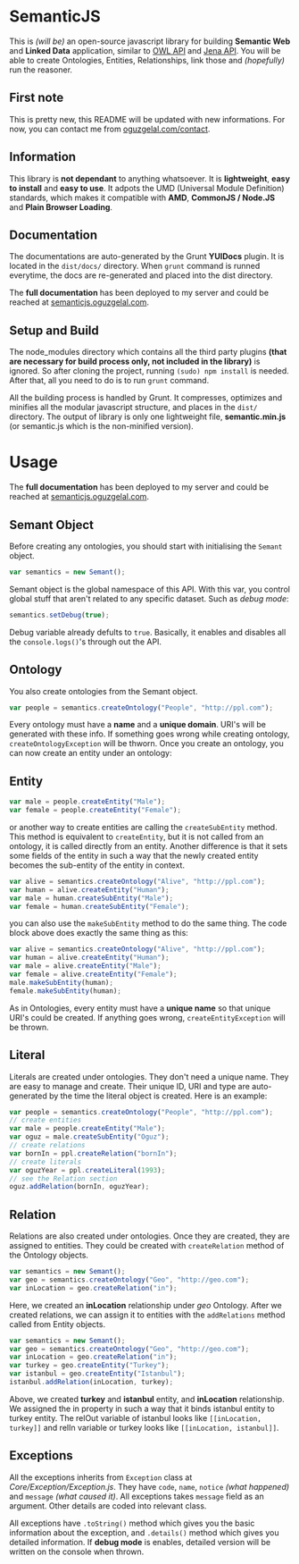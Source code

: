 SemanticJS
=====

This is *(will be)* an open-source javascript library for building **Semantic Web** and **Linked Data** application, similar to <a href='http://owlapi.sourceforge.net/' target='_new'>OWL API</a> and <a href='https://jena.apache.org/' target='_new'>Jena API</a>. You will be able to create Ontologies, Entities, Relationships, link those and *(hopefully)* run the reasoner.

First note
-----

This is pretty new, this README will be updated with new informations. For now, you can contact me from <a href='http://oguzgelal.com/contact' target='_new'>oguzgelal.com/contact</a>.

Information
------
This library is **not dependant** to anything whatsoever. It is **lightweight**, **easy to install** and **easy to use**. It adpots the UMD (Universal Module Definition) standards, which makes it compatible with **AMD**, **CommonJS / Node.JS** and **Plain Browser Loading**. 

Documentation
------
The documentations are auto-generated by the Grunt **YUIDocs** plugin. It is located in the `dist/docs/` directory. When `grunt` command is runned everytime, the docs are re-generated and placed into the dist directory. 

The **full documentation** has been deployed to my server and could be reached at <a href='http://semanticjs.oguzgelal.com' target='_new'>semanticjs.oguzgelal.com</a>.

Setup and Build
--------
The node_modules directory which contains all the third party plugins **(that are necessary for build process only, not included in the library)** is ignored. So after cloning the project, running `(sudo) npm install` is needed. After that, all you need to do is to run `grunt` command.

All the building process is handled by Grunt. It compresses, optimizes and minifies all the modular javascript structure, and places in the `dist/` directory. The output of library is only one lightweight file, **semantic.min.js** (or semantic.js which is the non-minified version).

Usage
====

The **full documentation** has been deployed to my server and could be reached at <a href='http://semanticjs.oguzgelal.com' target='_new'>semanticjs.oguzgelal.com</a>.

Semant Object
-----

Before creating any ontologies, you should start with initialising the `Semant` object.

```Javascript
var semantics = new Semant();
```

Semant object is the global namespace of this API. With this var, you control global stuff that aren't related to any specific dataset. Such as *debug mode*:

```Javascript
semantics.setDebug(true);
```

Debug variable already defults to `true`. Basically, it enables and disables all the `console.logs()`'s through out the API. 

Ontology
----

You also create ontologies from the Semant object.

```Javascript
var people = semantics.createOntology("People", "http://ppl.com");
```

Every ontology must have a **name** and a **unique domain**. URI's will be generated with these info. If something goes wrong while creating ontology, `createOntologyException` will be thworn. Once you create an ontology, you can now create an entity under an ontology:

Entity
----

```Javascript
var male = people.createEntity("Male");
var female = people.createEntity("Female");
```

or another way to create entities are calling the `createSubEntity` method. This method is equivalent to `createEntity`, but it is not called from an ontology, it is called directly from an entity. Another difference is that it sets some fields of the entity in such a way that the newly created entity becomes the sub-entity of the entity in context.

```Javascript
var alive = semantics.createOntology("Alive", "http://ppl.com");
var human = alive.createEntity("Human");
var male = human.createSubEntity("Male");
var female = human.createSubEntity("Female");
```

you can also use the `makeSubEntity` method to do the same thing. The code block above does exactly the same thing as this:

```Javascript
var alive = semantics.createOntology("Alive", "http://ppl.com");
var human = alive.createEntity("Human");
var male = alive.createEntity("Male");
var female = alive.createEntity("Female");
male.makeSubEntity(human);
female.makeSubEntity(human);
```

As in Ontologies, every entity must have a **unique name** so that unique URI's could be created. If anything goes wrong, `createEntityException` will be thrown.

Literal
-----

Literals are created under ontologies. They don't need a unique name. They are easy to manage and create. Their unique ID, URI and type are auto-generated by the time the literal object is created. Here is an example:

```Javascript
var people = semantics.createOntology("People", "http://ppl.com");
// create entities
var male = people.createEntity("Male");
var oguz = male.createSubEntity("Oguz");
// create relations
var bornIn = ppl.createRelation("bornIn");
// create literals
var oguzYear = ppl.createLiteral(1993);
// see the Relation section
oguz.addRelation(bornIn, oguzYear);
```


Relation
-----

Relations are also created under ontologies. Once they are created, they are assigned to entities. They could be created with `createRelation` method of the Ontology objects.

```Javascript
var semantics = new Semant();
var geo = semantics.createOntology("Geo", "http://geo.com");
var inLocation = geo.createRelation("in");
```

Here, we created an **inLocation** relationship under *geo* Ontology. After we created relations, we can assign it to entities with the `addRelations` method called from Entity objects.

```Javascript
var semantics = new Semant();
var geo = semantics.createOntology("Geo", "http://geo.com");
var inLocation = geo.createRelation("in");
var turkey = geo.createEntity("Turkey");
var istanbul = geo.createEntity("Istanbul");
istanbul.addRelation(inLocation, turkey);
```

Above, we created **turkey** and **istanbul** entity, and **inLocation** relationship. We assigned the in property in such a way that it binds istanbul entity to turkey entity. The relOut variable of istanbul looks like `[[inLocation, turkey]]` and relIn variable or turkey looks like `[[inLocation, istanbul]]`.

Exceptions
------

All the exceptions inherits from `Exception` class at *Core/Exception/Exception.js*. They have `code`, `name`, `notice` *(what happened)* and `message` *(what caused it)*. All exceptions takes `message` field as an argument. Other details are coded into relevant class. 

All exceptions have `.toString()` method which gives you the basic information about the exception, and `.details()` method which gives you detailed information. If **debug mode** is enables, detailed version will be written on the console when thrown.